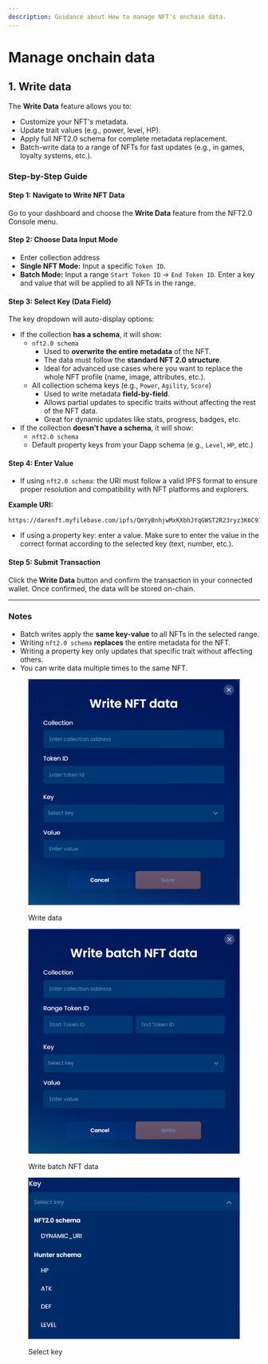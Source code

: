 ```yaml
---
description: Guidance about How to manage NFT's onchain data.
---
```


# Manage onchain data

## 1. Write data

The **Write Data** feature allows you to:

* Customize your NFT's metadata.
* Update trait values (e.g., power, level, HP).
* Apply full NFT2.0 schema for complete metadata replacement.
* Batch-write data to a range of NFTs for fast updates (e.g., in games, loyalty systems, etc.).

### Step-by-Step Guide

#### Step 1: Navigate to Write NFT Data

Go to your dashboard and choose the **Write Data** feature from the NFT2.0 Console menu.

#### Step 2: Choose Data Input Mode

* Enter collection address
* **Single NFT Mode:** Input a specific `Token ID`.
* **Batch Mode:** Input a range `Start Token ID` → `End Token ID`. Enter a key and value that will be applied to all NFTs in the range.

#### Step 3: Select Key (Data Field)

The key dropdown will auto-display options:

* If the collection **has a schema**, it will show:
  * `nft2.0 schema`&#x20;
    * Used to **overwrite the entire metadata** of the NFT.
    * The data must follow the **standard NFT 2.0 structure**.
    * Ideal for advanced use cases where you want to replace the whole NFT profile (name, image, attributes, etc.).
  * All collection schema keys (e.g., `Power`, `Agility`, `Score`)&#x20;
    * Used to write metadata **field-by-field**.
    * Allows partial updates to specific traits without affecting the rest of the NFT data.
    * Great for dynamic updates like stats, progress, badges, etc.
* If the collection **doesn’t have a schema**, it will show:
  * `nft2.0 schema`
  * Default property keys from your Dapp schema (e.g., `Level`, `HP`, etc.)

#### Step 4: Enter Value

* If using `nft2.0 schema`: the URI must follow a valid IPFS format to ensure proper resolution and compatibility with NFT platforms and explorers.

**Example URI:**

```
https://darenft.myfilebase.com/ipfs/QmYyBnhjwMxKXbhJYqGWST2R23ryz3K6C91nti1ZvUd7M3
```

* If using a property key: enter a value. Make sure to enter the value in the correct format according to the selected key (text, number, etc.).

#### Step 5: Submit Transaction

Click the **Write Data** button and confirm the transaction in your connected wallet. Once confirmed, the data will be stored on-chain.

***

### Notes

* Batch writes apply the **same key-value** to all NFTs in the selected range.
* Writing `nft2.0 schema` **replaces** the entire metadata for the NFT.
* Writing a property key only updates that specific trait without affecting others.
* You can write data multiple times to the same NFT.

<figure><img src="../../../.gitbook/assets/image.png" alt=""><figcaption><p>Write data</p></figcaption></figure>

<figure><img src="../../../.gitbook/assets/image (1).png" alt=""><figcaption><p>Write batch NFT data</p></figcaption></figure>

<figure><img src="../../../.gitbook/assets/image (2).png" alt=""><figcaption><p>Select key</p></figcaption></figure>

